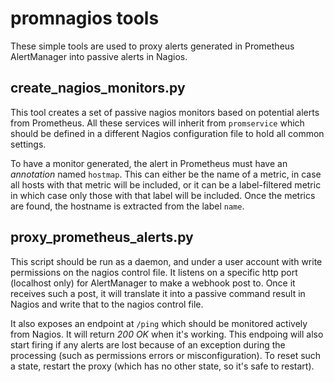 # promnagios tools

These simple tools are used to proxy alerts generated in Prometheus AlertManager
into passive alerts in Nagios.

## create_nagios_monitors.py

This tool creates a set of passive nagios monitors based on potential
alerts from Prometheus. All these services will inherit from
`promservice` which should be defined in a different Nagios
configuration file to hold all common settings.

To have a monitor generated, the alert in Prometheus must have an
*annotation* named `hostmap`. This can either be the name of a metric,
in case all hosts with that metric will be included, or it can be a
label-filtered metric in which case only those with that label will be
included. Once the metrics are found, the hostname is extracted from
the label `name`.


## proxy_prometheus_alerts.py

This script should be run as a daemon, and under a user account with
write permissions on the nagios control file. It listens on a specific
http port (localhost only) for AlertManager to make a webhook post
to. Once it receives such a post, it will translate it into a passive
command result in Nagios and write that to the nagios control file.

It also exposes an endpoint at `/ping` which should be monitored
actively from Nagios. It will return *200 OK* when it's
working. This endpoing will also start firing if any alerts are lost
because of an exception during the processing (such as permissions
errors or misconfiguration). To reset such a state, restart the proxy
(which has no other state, so it's safe to restart).
